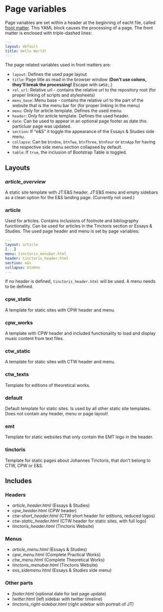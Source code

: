 # Page variables

Page variables are set within a header at the beginning of eacht file, called [front matter](https://jekyllrb.com/docs/front-matter/). This YAML block causes the processing of a page.
The front matter is enclosed with triple-dashed lines:

```yaml
---
layout: default
title: Hello World!
---
```

The page related variables used in front matters are:

* ``layout``: Defines the used page layout
* ``title``: Page title as read in the browser window (**Don't use colons, they'll break the processing!** Escape with `&#58;`.)
* ``rel_url``: Relative url - contains the relative url to the repository root (for proper linking of scripts and stylesheets)
* ``menu_base``: Menu base - contains the relative url to the part of the website that is the menu bar for (for proper linking in the menu)
* ``menu``: Only for article template. Defines the used menu.
* ``header``: Only for article template. Defines the used header.
* ``date``: Can be used to appear in an optional page footer as date this particluar page was updated.
* ``section``: If "e&S" it toggle the appearance of the Essays & Studies side menu.
* ``collapse``: Can be `btnOne`, `btnTwo`, `btnThree`, `btnFour` or `btnApp` for having the respective side menu section collapsed by default.
* ``table``: If `true`, the inclusion of Bootstrap Table is toggled.

## Layouts

### *article_overview*

A static site template with JT:E&S header, JT:E&S menu and empty sidebars as a clean option for the E&S landing page.
(Currently not used.)

### article

Used for articles. Contains inclusions of footnote and bibliography functionality. Can be used for articles in the Tinctoris section or Essays & Studies. The used page header and menu is set by page variables:

```yaml
---
layout: article
[...]
menu: tinctoris_menubar.html
header: tinctoris_header.html
section: e&s
collapse: btnOne
---
```

If no header is defined, `tinctoris_header.html` will be used. A menu needs to be defined.

### cpw_static

A template for static sites with CPW header and menu.

### cpw_works

A template with CPW header and included functionality to load and display music content from text files.

### ctw_static

A template for static sites with CTW header and menu.

### ctw_texts

Template for editions of theoretical works.

### default

Default template for static sites. Is used by all other static site templates. Does not contain any header, menu or page layout!

### emt

Template for static websites that only contain the EMT logo in the header.

### tinctoris

Template for static pages about Johannes Tinctoris, that don't belong to CTW, CPW or E&S.

## Includes

### Headers

* _article_header.html_ (Essays & Studies)
* _cpw_header.html_ (CPW header)
* _ctw-short_header.html_ (CTW short header for editions, reduced logos)
* _ctw-static_header.html_ (CTW header for static sites, with full logo)
* _tinctoris_header.html_ (Tinctoris Website)

### Menus

* _article_menu.html_ (Essays & Studies)
* _cpw_menu.html_ (Complete Practical Works)
* _ctw_menu.html_ (Complete Theoretical Works)
* _tinctoris_menubar.html_ (Tinctoris Website)
* _ess_sidemenu.html_ (Essays & Studies side menu)

### Other parts

* _footer.html_ (optional date for last page update)
* _twitter.html_ (left sidebar with twitter timeline)
* _tinctoris_right-sidebar.html_ (right sidebar with portrait of JT)
